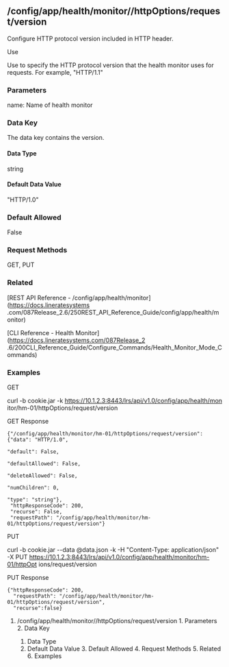 ## /config/app/health/monitor/<name>/httpOptions/request/version

Configure HTTP protocol version included in HTTP header.

Use

Use to specify the HTTP protocol version that the health monitor uses for
requests.  For example, "HTTP/1.1"

### Parameters

name: Name of health monitor

### Data Key

The data key contains the version.

#### Data Type

string

#### Default Data Value

"HTTP/1.0"

### Default Allowed

False

### Request Methods

GET, PUT

### Related

[REST API Reference - /config/app/health/monitor](https://docs.lineratesystems
.com/087Release_2.6/250REST_API_Reference_Guide/config/app/health/monitor)

[CLI Reference - Health Monitor](https://docs.lineratesystems.com/087Release_2
.6/200CLI_Reference_Guide/Configure_Commands/Health_Monitor_Mode_Commands)

### Examples

GET

curl -b cookie.jar -k https://10.1.2.3:8443/lrs/api/v1.0/config/app/health/mon
itor/hm-01/httpOptions/request/version

GET Response

    
    {"/config/app/health/monitor/hm-01/httpOptions/request/version": {"data": "HTTP/1.0",
                                                                       "default": False,
                                                                       "defaultAllowed": False,
                                                                       "deleteAllowed": False,
                                                                       "numChildren": 0,
                                                                       "type": "string"},
     "httpResponseCode": 200,
     "recurse": False,
     "requestPath": "/config/app/health/monitor/hm-01/httpOptions/request/version"}
    

PUT

curl -b cookie.jar --data @data.json -k -H "Content-Type: application/json" -X
PUT https://10.1.2.3:8443/lrs/api/v1.0/config/app/health/monitor/hm-01/httpOpt
ions/request/version

PUT Response

    
    {"httpResponseCode": 200,
      "requestPath": "/config/app/health/monitor/hm-01/httpOptions/request/version",
      "recurse":false}

  1. /config/app/health/monitor/<name>/httpOptions/request/version
    1. Parameters
    2. Data Key
      1. Data Type
      2. Default Data Value
    3. Default Allowed
    4. Request Methods
    5. Related
    6. Examples

